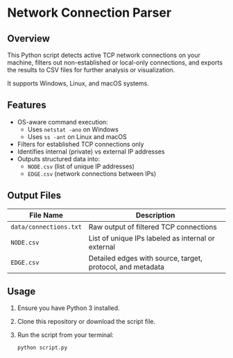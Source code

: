 # Network Connection Parser

## Overview

This Python script detects active TCP network connections on your machine, filters out non-established or local-only connections, and exports the results to CSV files for further analysis or visualization.

It supports Windows, Linux, and macOS systems.

## Features

- OS-aware command execution:
  - Uses `netstat -ano` on Windows
  - Uses `ss -ant` on Linux and macOS
- Filters for established TCP connections only
- Identifies internal (private) vs external IP addresses
- Outputs structured data into:
  - `NODE.csv` (list of unique IP addresses)
  - `EDGE.csv` (network connections between IPs)

## Output Files

| File Name              | Description |
|------------------------|-------------|
| `data/connections.txt` | Raw output of filtered TCP connections |
| `NODE.csv`             | List of unique IPs labeled as internal or external |
| `EDGE.csv`             | Detailed edges with source, target, protocol, and metadata |

## Usage

1. Ensure you have Python 3 installed.
2. Clone this repository or download the script file.
3. Run the script from your terminal:

   ```bash
   python script.py
